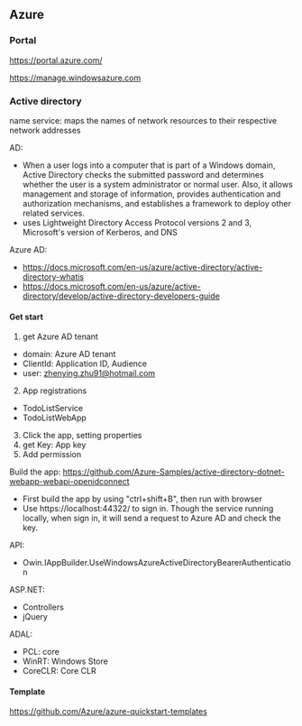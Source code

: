 ## Azure

### Portal
https://portal.azure.com/

https://manage.windowsazure.com

### Active directory
name service: maps the names of network resources to their respective network addresses

AD: 
- When a user logs into a computer that is part of a Windows domain, Active Directory checks the submitted password and determines whether the user is a system administrator or normal user. Also, it allows management and storage of information, provides authentication and authorization mechanisms, and establishes a framework to deploy other related services.
- uses Lightweight Directory Access Protocol versions 2 and 3, Microsoft's version of Kerberos, and DNS

Azure AD:
- https://docs.microsoft.com/en-us/azure/active-directory/active-directory-whatis
- https://docs.microsoft.com/en-us/azure/active-directory/develop/active-directory-developers-guide


#### Get start
1. get Azure AD tenant
  - domain: Azure AD tenant
  - ClientId: Application ID, Audience
  - user: zhenying.zhu91@hotmail.com
2. App registrations
  - TodoListService
  - TodoListWebApp
3. Click the app, setting properties
4. get Key: App key
5. Add permission

Build the app: https://github.com/Azure-Samples/active-directory-dotnet-webapp-webapi-openidconnect
- First build the app by using "ctrl+shift+B", then run with browser
- Use https://localhost:44322/ to sign in. Though the service running locally, when sign in, it will send a request to Azure AD and check the key.

API:
- Owin.IAppBuilder.UseWindowsAzureActiveDirectoryBearerAuthentication

ASP.NET:
- Controllers
- jQuery

ADAL:
- PCL: core
- WinRT: Windows Store
- CoreCLR: Core CLR


#### Template
https://github.com/Azure/azure-quickstart-templates